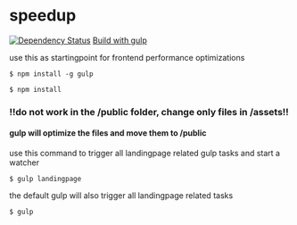 speedup
========

[![Dependency Status](http://img.shields.io/gemnasium/chaeringer/speedup.svg?style=flat)](https://gemnasium.com/chaeringer/speedup) [Build with gulp](http://img.shields.io/badge/built%20with-gulp.js-red.svg?style=flat)

use this as startingpoint for frontend performance optimizations


```
$ npm install -g gulp
```

```
$ npm install
```





### !!do not work in the /public folder, change only files in /assets!!

#### gulp will optimize the files and move them to /public


use this command to trigger all landingpage related gulp tasks and start a watcher

```
$ gulp landingpage
```


the default gulp will also trigger all landingpage related tasks
```
$ gulp
```
